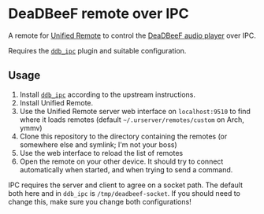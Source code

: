 # DeaDBeeF remote over IPC

A remote for [Unified Remote](https://www.unifiedremote.com/) to control the [DeaDBeeF audio player](https://deadbeef.sf.net) over IPC.

Requires the [`ddb_ipc`](https://github.com/rsekman/ddb_ipc) plugin and suitable configuration.

## Usage

1. Install [`ddb_ipc`](https://github.com/rsekman/ddb_ipc) according to the upstream instructions.
2. Install Unified Remote.
3. Use the Unified Remote server web interface on `localhost:9510` to find where it loads remotes  (default `~/.urserver/remotes/custom` on Arch, ymmv)
4. Clone this repository to the directory containing the remotes (or somewhere else and symlink; I'm not your boss)
5. Use the web interface to reload the list of remotes
6. Open the remote on your other device. It should try to connect automatically when started, and when trying to send a
   command.

IPC requires the server and client to agree on a socket path. The default both here and in `ddb_ipc` is `/tmp/deadbeef-socket`. If you should need to change this, make sure you change both configurations!
